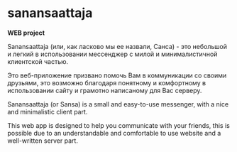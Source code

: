 # sanansaattaja
**WEB project**

Sanansaattaja (или, как ласково мы ее назвали, Санса) - это небольшой и легкий в использовании мессенджер c милой и минималистичной клиентской частью.

Это веб-приложение призвано помочь Вам в коммуникации со своими друзьями, это возможно благодаря понятному и комфортному в использовании сайту и грамотно написаному для Вас серверу.

Sanansaattaja (or Sansa) is a small and easy-to-use messenger, with a nice and minimalistic client part.

This web app is designed to help you communicate with your friends, this is possible due to an understandable and comfortable to use website and a well-written server part.
